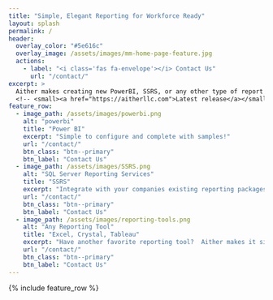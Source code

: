 ```yaml
---
title: "Simple, Elegant Reporting for Workforce Ready"
layout: splash
permalink: /
header:
  overlay_color: "#5e616c"
  overlay_image: /assets/images/mm-home-page-feature.jpg
  actions:
    - label: "<i class='fas fa-envelope'></i> Contact Us"
      url: "/contact/"
excerpt: >
  Aither makes creating new PowerBI, SSRS, or any other type of report a breeze!<br />
  <!-- <small><a href="https://aitherllc.com">Latest release</a></small> -->
feature_row:
  - image_path: /assets/images/powerbi.png
    alt: "powerbi"
    title: "Power BI"
    excerpt: "Simple to configure and complete with samples!"
    url: "/contact/"
    btn_class: "btn--primary"
    btn_label: "Contact Us"
  - image_path: /assets/images/SSRS.png
    alt: "SQL Server Reporting Services"
    title: "SSRS"
    excerpt: "Integrate with your companies existing reporting packages."
    url: "/contact/"
    btn_class: "btn--primary"
    btn_label: "Contact Us"
  - image_path: /assets/images/reporting-tools.png
    alt: "Any Reporting Tool"
    title: "Excel, Crystal, Tableau"
    excerpt: "Have another favorite reporting tool?  Aither makes it simple to integrate any of them!"
    url: "/contact/"
    btn_class: "btn--primary"
    btn_label: "Contact Us"      
---
```


{% include feature_row %}